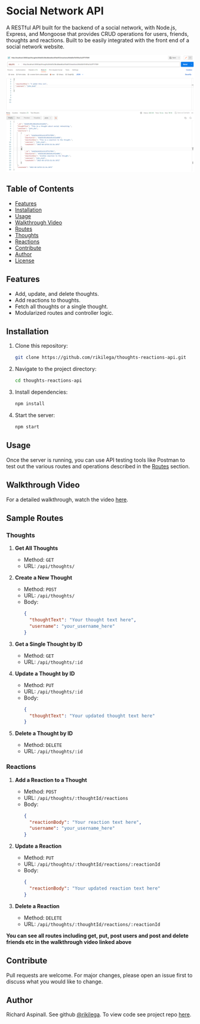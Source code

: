 # Social Network API

A RESTful API built for the backend of a social network, with Node.js, Express, and Mongoose that provides CRUD operations for users, friends, thoughts and reactions. Built to be easily integrated with the front end of a social network website.

<img src="assets\postmanSocialNetworkAPI.PNG" width="640px">

## Table of Contents

- [Features](#features)
- [Installation](#installation)
- [Usage](#usage)
- [Walkthrough Video](#walkthrough-video)
- [Routes](#routes)
- [Thoughts](#thoughts)
- [Reactions](#reactions)
- [Contribute](#contribute)
- [Author](#author)
- [License](#license)

## Features

- Add, update, and delete thoughts.
- Add reactions to thoughts.
- Fetch all thoughts or a single thought.
- Modularized routes and controller logic.

## Installation

1. Clone this repository:
    ```bash
    git clone https://github.com/rikilega/thoughts-reactions-api.git
    ```

2. Navigate to the project directory:
    ```bash
    cd thoughts-reactions-api
    ```

3. Install dependencies:
    ```bash
    npm install
    ```

4. Start the server:
    ```bash
    npm start
    ```

## Usage

Once the server is running, you can use API testing tools like Postman to test out the various routes and operations described in the [Routes](#routes) section.

## Walkthrough Video

For a detailed walkthrough, watch the video [here](https://drive.google.com/file/d/1WFiyIEXBDNy_JNsC5BYZjn-Q2KWdQvYR/view).

## Sample Routes

### Thoughts

1. **Get All Thoughts**
    - Method: `GET`
    - URL: `/api/thoughts/`

2. **Create a New Thought**
    - Method: `POST`
    - URL: `/api/thoughts/`
    - Body:
      ```json
      {
        "thoughtText": "Your thought text here",
        "username": "your_username_here"
      }
      ```

3. **Get a Single Thought by ID**
    - Method: `GET`
    - URL: `/api/thoughts/:id`

4. **Update a Thought by ID**
    - Method: `PUT`
    - URL: `/api/thoughts/:id`
    - Body:
      ```json
      {
        "thoughtText": "Your updated thought text here"
      }
      ```

5. **Delete a Thought by ID**
    - Method: `DELETE`
    - URL: `/api/thoughts/:id`

### Reactions

1. **Add a Reaction to a Thought**
    - Method: `POST`
    - URL: `/api/thoughts/:thoughtId/reactions`
    - Body:
      ```json
      {
        "reactionBody": "Your reaction text here",
        "username": "your_username_here"
      }
      ```

2. **Update a Reaction**
    - Method: `PUT`
    - URL: `/api/thoughts/:thoughtId/reactions/:reactionId`
    - Body:
      ```json
      {
        "reactionBody": "Your updated reaction text here"
      }
      ```

3. **Delete a Reaction**
    - Method: `DELETE`
    - URL: `/api/thoughts/:thoughtId/reactions/:reactionId`

**You can see all routes including get, put, post users and post and delete friends etc in the walkthrough video linked above**
## Contribute

Pull requests are welcome. For major changes, please open an issue first to discuss what you would like to change.

## Author

Richard Aspinall. See github [@rikilega](https://github.com/rikilega). To view code see project repo [here](https://github.com/rikilega/SocialNetworkAPI).


